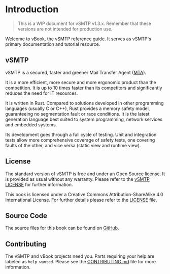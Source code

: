 # Introduction

> This is a WIP document for vSMTP v1.3.x. Remember that these versions are not intended for production use.

Welcome to vBook, the vSMTP reference guide.
It serves as vSMTP's primary documentation and tutorial resource.

## vSMTP

vSMTP is a secured, faster and greener Mail Transfer Agent ([MTA](./term/agent.md#mta-mail-transfer-agent)).

It is a more efficient, more secure and more ergonomic product than the competition. It is up to 10 times faster than its competitors and significantly reduces the need for IT resources.

It is written in Rust. Compared to solutions developed in other programming languages (usually C or C++), Rust provides a memory safety model, guaranteeing no segmentation fault or race conditions. It is the latest generation language best suited to system programming, network services and embedded systems.

Its development goes through a full cycle of testing. Unit and integration tests allow more comprehensive coverage of safety tests, one covering faults of the other, and vice versa (static view and runtime view).

## License

The standard version of vSMTP is free and under an Open Source license. It is provided as usual without any warranty. Please refer to the [vSMTP LICENSE][vSMTP LICENSE] for further information.

[vSMTP LICENSE]: https://github.com/viridIT/vSMTP/blob/main/LICENSE

This book is licensed under a Creative Commons Attribution-ShareAlike 4.0 International License. For further details please refer to the [LICENSE][License] file.

[License]: https://github.com/viridIT/vBook/blob/main/LICENSE

## Source Code

The source files for this book can be found on [GitHub][book].

[book]: https://github.com/viridIT/vBook

## Contributing

The vSMTP and vBook projects need you. Parts requiring your help are labeled as `help wanted`. Please see the [CONTRIBUTING.md][contrib] file for more information.

[contrib]: https://github.com/viridIT/vBook/blob/main/CONTRIBUTING.md
